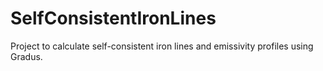 # SelfConsistentIronLines
Project to calculate self-consistent iron lines and emissivity profiles using Gradus.

